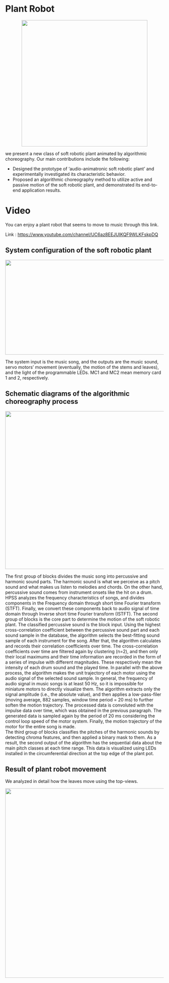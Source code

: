 # Plant Robot
<p align="center"><img src=https://user-images.githubusercontent.com/19663575/121645541-459ead00-cacf-11eb-8fe5-0f9bac5ff7fa.png width="400" height="400"></>

we present a new class of soft robotic plant animated by algorithmic choreography. Our main contributions include the following:
-	Designed the prototype of ‘audio-animatronic soft robotic plant’ and experimentally investigated its characteristic behavior.
-	Proposed an algorithmic choreography method to utilize active and passive motion of the soft robotic plant, and demonstrated its end-to-end application results. 
 
# Video
You can enjoy a plant robot that seems to move to music through this link.
 
Link : https://www.youtube.com/channel/UC6az8EEJUIKQF9WLKFskpDQ

## System configuration of the soft robotic plant
<p align="center"><img src=https://user-images.githubusercontent.com/19663575/121645009-ad082d00-cace-11eb-95b3-89ba55b41dc0.jpg width="600" height="300"></>        

The system input is the music song, and the outputs are the music sound, servo motors’ movement (eventually, the motion of the stems and leaves), and the light of the programmable LEDs. MC1 and MC2 mean memory card 1 and 2, respectively.

## Schematic diagrams of the algorithmic choreography process
<p align="center"><img src=https://user-images.githubusercontent.com/19663575/121646490-58fe4800-cad0-11eb-9743-a0b4731699a6.jpg width="800" height="500"></>        

The first group of blocks divides the music song into percussive and harmonic sound parts. The harmonic sound is what we perceive as a pitch sound and what makes us listen to melodies and chords. On the other hand, percussive sound comes from instrument onsets like the hit on a drum. HPSS analyzes the frequency characteristics of songs, and divides components in the Frequency domain through short time Fourier transform (STFT). Finally, we convert these components back to audio signal of time domain through Inverse short time Fourier transform (ISTFT).
The second group of blocks is the core part to determine the motion of the soft robotic plant. The classified percussive sound is the block input. Using the highest cross-correlation coefficient between the percussive sound part and each sound sample in the database, the algorithm selects the best-fitting sound sample of each instrument for the song. After that, the algorithm calculates and records their correlation coefficients over time. The cross-correlation coefficients over time are filtered again by clustering (n=2), and then only their local maximums and their time information are recorded in the form of a series of impulse with different magnitudes. These respectively mean the intensity of each drum sound and the played time.
In parallel with the above process, the algorithm makes the unit trajectory of each motor using the audio signal of the selected sound sample. In general, the frequency of audio signal in music songs is at least 50 Hz, so it is impossible for miniature motors to directly visualize them. The algorithm extracts only the signal amplitude (i.e., the absolute value), and then applies a low-pass-filer (moving average, 882 samples, window time period = 20 ms) to further soften the motion trajectory. The processed data is convoluted with the impulse data over time, which was obtained in the previous paragraph. The generated data is sampled again by the period of 20 ms considering the control loop speed of the motor system. Finally, the motion trajectory of the motor for the entire song is made.  
The third group of blocks classifies the pitches of the harmonic sounds by detecting chroma features, and then applied a binary mask to them. As a result, the second output of the algorithm has the sequential data about the main pitch classes at each time range. This data is visualized using LEDs installed in the circumferential direction at the top edge of the plant pot. 

## Result of plant robot movement
We analyzed in detail how the leaves move using the top-views.
<p align="center"><img src=https://user-images.githubusercontent.com/19663575/121647505-7253c400-cad1-11eb-89aa-3b4fefd888ce.jpg width="600" height="600"></> 
